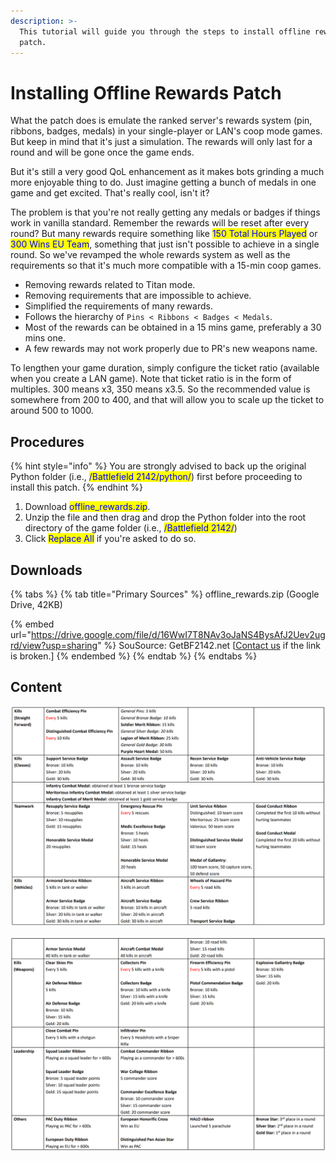 ```yaml
---
description: >-
  This tutorial will guide you through the steps to install offline rewards
  patch.
---
```


# Installing Offline Rewards Patch

What the patch does is emulate the ranked server's rewards system (pin, ribbons, badges, medals) in your single-player or LAN's coop mode games. But keep in mind that it's just a simulation. The rewards will only last for a round and will be gone once the game ends.

But it's still a very good QoL enhancement as it makes bots grinding a much more enjoyable thing to do. Just imagine getting a bunch of medals in one game and get excited. That's really cool, isn't it?

The problem is that you're not really getting any medals or badges if things work in vanilla standard. Remember the rewards will be reset after every round? But many rewards require something like <mark style="color:blue;">150 Total Hours Played</mark> or <mark style="color:blue;">300 Wins EU Team</mark>, something that just isn't possible to achieve in a single round. So we've revamped the whole rewards system as well as the requirements so that it's much more compatible with a 15-min coop games.

* Removing rewards related to Titan mode.
* Removing requirements that are impossible to achieve.
* Simplified the requirements of many rewards.
* Follows the hierarchy of `Pins < Ribbons < Badges < Medals`.
* Most of the rewards can be obtained in a 15 mins game, preferably a 30 mins one.
* A few rewards may not work properly due to PR's new weapons name.

To lengthen your game duration, simply configure the ticket ratio (available when you create a LAN game). Note that ticket ratio is in the form of multiples. 300 means x3, 350 means x3.5. So the recommended value is somewhere from 200 to 400, and that will allow you to scale up the ticket to around 500 to 1000.

## Procedures

{% hint style="info" %}
You are strongly advised to back up the original Python folder (i.e., <mark style="color:blue;">/Battlefield 2142/python/</mark>) first before proceeding to install this patch.
{% endhint %}

1. Download <mark style="color:blue;">offline\_rewards.zip</mark>.
2. Unzip the file and then drag and drop the Python folder into the root directory of the game folder (i.e., <mark style="color:blue;">/Battlefield 2142/</mark>)
3. Click <mark style="color:blue;">Replace All</mark> if you're asked to do so.

## Downloads

{% tabs %}
{% tab title="Primary Sources" %}
offline\_rewards.zip (Google Drive, 42KB)

{% embed url="https://drive.google.com/file/d/16WwI7T8NAv3oJaNS4BysAfJ2Uev2ugrd/view?usp=sharing" %}
SouSource: GetBF2142.net \[[Contact us](https://getbf2142.weebly.com/contact.html) if the link is broken.]&#x20;
{% endembed %}
{% endtab %}
{% endtabs %}

## Content

![Offline Rewards System](../.gitbook/assets/unknown23.png)

![Offline Rewards System](../.gitbook/assets/unknown345t5r.png)
